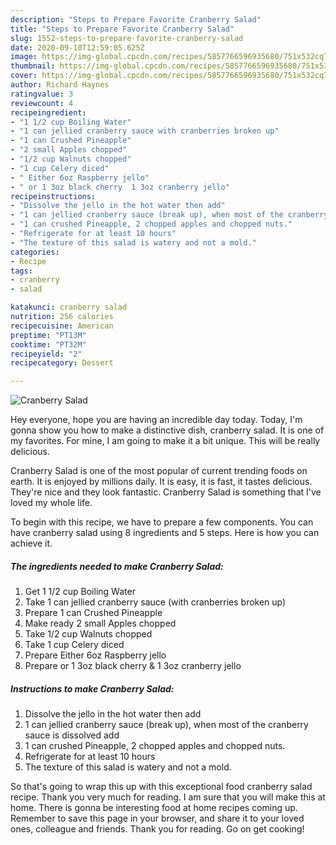 ```yaml
---
description: "Steps to Prepare Favorite Cranberry Salad"
title: "Steps to Prepare Favorite Cranberry Salad"
slug: 1552-steps-to-prepare-favorite-cranberry-salad
date: 2020-09-10T12:59:05.625Z
image: https://img-global.cpcdn.com/recipes/5857766596935680/751x532cq70/cranberry-salad-recipe-main-photo.jpg
thumbnail: https://img-global.cpcdn.com/recipes/5857766596935680/751x532cq70/cranberry-salad-recipe-main-photo.jpg
cover: https://img-global.cpcdn.com/recipes/5857766596935680/751x532cq70/cranberry-salad-recipe-main-photo.jpg
author: Richard Haynes
ratingvalue: 3
reviewcount: 4
recipeingredient:
- "1 1/2 cup Boiling Water"
- "1 can jellied cranberry sauce with cranberries broken up"
- "1 can Crushed Pineapple"
- "2 small Apples chopped"
- "1/2 cup Walnuts chopped"
- "1 cup Celery diced"
- " Either 6oz Raspberry jello"
- " or 1 3oz black cherry  1 3oz cranberry jello"
recipeinstructions:
- "Dissolve the jello in the hot water then add"
- "1 can jellied cranberry sauce (break up), when most of the cranberry sauce is dissolved add"
- "1 can crushed Pineapple, 2 chopped apples and chopped nuts."
- "Refrigerate for at least 10 hours"
- "The texture of this salad is watery and not a mold."
categories:
- Recipe
tags:
- cranberry
- salad

katakunci: cranberry salad 
nutrition: 256 calories
recipecuisine: American
preptime: "PT13M"
cooktime: "PT32M"
recipeyield: "2"
recipecategory: Dessert

---
```



![Cranberry Salad](https://img-global.cpcdn.com/recipes/5857766596935680/751x532cq70/cranberry-salad-recipe-main-photo.jpg)

Hey everyone, hope you are having an incredible day today. Today, I'm gonna show you how to make a distinctive dish, cranberry salad. It is one of my favorites. For mine, I am going to make it a bit unique. This will be really delicious.



Cranberry Salad is one of the most popular of current trending foods on earth. It is enjoyed by millions daily. It is easy, it is fast, it tastes delicious. They're nice and they look fantastic. Cranberry Salad is something that I've loved my whole life.


To begin with this recipe, we have to prepare a few components. You can have cranberry salad using 8 ingredients and 5 steps. Here is how you can achieve it.

<!--inarticleads1-->

##### The ingredients needed to make Cranberry Salad:

1. Get 1 1/2 cup Boiling Water
1. Take 1 can jellied cranberry sauce (with cranberries broken up)
1. Prepare 1 can Crushed Pineapple
1. Make ready 2 small Apples chopped
1. Take 1/2 cup Walnuts chopped
1. Take 1 cup Celery diced
1. Prepare  Either 6oz Raspberry jello
1. Prepare  or 1 3oz black cherry &amp; 1 3oz cranberry jello




<!--inarticleads2-->

##### Instructions to make Cranberry Salad:

1. Dissolve the jello in the hot water then add
1. 1 can jellied cranberry sauce (break up), when most of the cranberry sauce is dissolved add
1. 1 can crushed Pineapple, 2 chopped apples and chopped nuts.
1. Refrigerate for at least 10 hours
1. The texture of this salad is watery and not a mold.




So that's going to wrap this up with this exceptional food cranberry salad recipe. Thank you very much for reading. I am sure that you will make this at home. There is gonna be interesting food at home recipes coming up. Remember to save this page in your browser, and share it to your loved ones, colleague and friends. Thank you for reading. Go on get cooking!
